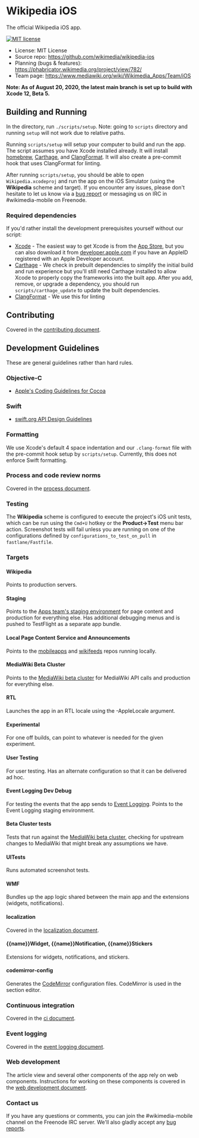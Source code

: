 # Wikipedia iOS
The official Wikipedia iOS app.

[![MIT license](https://img.shields.io/badge/license-MIT-lightgrey.svg)](https://raw.githubusercontent.com/wikimedia/wikipedia-ios/develop/LICENSE.txt)

* License: MIT License
* Source repo: https://github.com/wikimedia/wikipedia-ios
* Planning (bugs & features): https://phabricator.wikimedia.org/project/view/782/
* Team page: https://www.mediawiki.org/wiki/Wikimedia_Apps/Team/iOS

**Note: As of August 20, 2020, the latest main branch is set up to build with Xcode 12, Beta 5.**

## Building and Running

In the directory, run `./scripts/setup`.  Note: going to `scripts` directory and running `setup` will not work due to relative paths.

Running `scripts/setup` will setup your computer to build and run the app. The script assumes you have Xcode installed already. It will install [homebrew](https://brew.sh), [Carthage](https://github.com/Carthage/Carthage), and [ClangFormat](https://clang.llvm.org/docs/ClangFormat.html). It will also create a pre-commit hook that uses ClangFormat for linting.

After running `scripts/setup`, you should be able to open `Wikipedia.xcodeproj` and run the app on the iOS Simulator (using the **Wikipedia** scheme and target). If you encounter any issues, please don't hesitate to let us know via a [bug report](https://phabricator.wikimedia.org/maniphest/task/edit/form/1/?title=[BUG]&projects=wikipedia-ios-app-product-backlog,ios-app-bugs&description=%3D%3D%3D+How+many+times+were+you+able+to+reproduce+it?%0D%0A%0D%0A%3D%3D%3D+Steps+to+reproduce%0D%0A%23+%0D%0A%23+%0D%0A%23+%0D%0A%0D%0A%3D%3D%3D+Expected+results%0D%0A%0D%0A%3D%3D%3D+Actual+results%0D%0A%0D%0A%3D%3D%3D+Screenshots%0D%0A%0D%0A%3D%3D%3D+Environments+observed%0D%0A**App+version%3A+**+%0D%0A**OS+versions%3A**+%0D%0A**Device+model%3A**+%0D%0A**Device+language%3A**+%0D%0A%0D%0A%3D%3D%3D+Regression?+%0D%0A%0D%0A+Tag++task+with+%23Regression+%0A) or messaging us on IRC in #wikimedia-mobile on Freenode.

### Required dependencies
If you'd rather install the development prerequisites yourself without our script:

* [Xcode](https://itunes.apple.com/us/app/xcode/id497799835) - The easiest way to get Xcode is from the [App Store](https://itunes.apple.com/us/app/xcode/id497799835?mt=12), but you can also download it from [developer.apple.com](https://developer.apple.com/) if you have an AppleID registered with an Apple Developer account.
* [Carthage](https://github.com/Carthage/Carthage) - We check in prebuilt dependencies to simplify the initial build and run experience but you'll still need Carthage installed to allow Xcode to properly copy the frameworks into the built app. After you add, remove, or upgrade a dependency, you should run `scripts/carthage_update` to update the built dependencies.
* [ClangFormat](https://clang.llvm.org/docs/ClangFormat.html) - We use this for linting

## Contributing
Covered in the [contributing document](CONTRIBUTING.md).

## Development Guidelines
These are general guidelines rather than hard rules.

### Objective-C
* [Apple's Coding Guidelines for Cocoa](https://developer.apple.com/library/content/documentation/Cocoa/Conceptual/CodingGuidelines/CodingGuidelines.html)
### Swift
* [swift.org API Design Guidelines](https://swift.org/documentation/api-design-guidelines/)

### Formatting
We use Xcode's default 4 space indentation and our `.clang-format` file with the pre-commit hook setup by `scripts/setup`. Currently, this does not enforce Swift formatting.

### Process and code review norms
Covered in the [process document](docs/process.md).

### Testing
The **Wikipedia** scheme is configured to execute the project's iOS unit tests, which can be run using the `Cmd+U` hotkey or the **Product->Test** menu bar action. Screenshot tests will fail unless you are running on one of the configurations defined by `configurations_to_test_on_pull` in `fastlane/Fastfile`.

### Targets
#### Wikipedia
Points to production servers.
#### Staging
Points to the [Apps team's staging environment](https://mobileapps.wmflabs.org) for page content and production for everything else. Has additional debugging menus and is pushed to TestFlight as a separate app bundle.
#### Local Page Content Service and Announcements
Points to the [mobileapps](https://gerrit.wikimedia.org/r/q/project:mediawiki%252Fservices%252Fmobileapps) and [wikifeeds](https://gerrit.wikimedia.org/r/q/project:mediawiki%252Fservices%252Fwikifeeds) repos running locally.
#### MediaWiki Beta Cluster
Points to the [MediaWiki beta cluster](https://www.mediawiki.org/wiki/Beta_Cluster) for MediaWiki API calls and production for everything else.
#### RTL
Launches the app in an RTL locale using the -AppleLocale argument.
#### Experimental
For one off builds, can point to whatever is needed for the given experiment.
#### User Testing
For user testing. Has an alternate configuration so that it can be delivered ad hoc.
#### Event Logging Dev Debug
For testing the events that the app sends to [Event Logging](https://wikitech.wikimedia.org/wiki/Analytics/Systems/EventLogging). Points to the Event Logging staging environment.
#### Beta Cluster tests
Tests that run against the [MediaWiki beta cluster](https://www.mediawiki.org/wiki/Beta_Cluster), checking for upstream changes to MediaWiki that might break any assumptions we have.
#### UITests
Runs automated screenshot tests.
#### WMF
Bundles up the app logic shared between the main app and the extensions (widgets, notifications).
#### localization
Covered in the [localization document](docs/localization.md).
#### {{name}}Widget, {{name}}Notification, {{name}}Stickers
Extensions for widgets, notifications, and stickers.
#### codemirror-config
Generates the [CodeMirror](https://codemirror.net) configuration files. CodeMirror is used in the section editor.

### Continuous integration
Covered in the [ci document](docs/ci.md).

### Event logging
Covered in the [event logging document](docs/event_logging.md).

### Web development
The article view and several other components of the app rely on web components. Instructions for working on these components is covered in the [web development document](docs/web_dev.md).

### Contact us
If you have any questions or comments, you can join the #wikimedia-mobile channel on the Freenode IRC server. We'll also gladly accept any [bug reports](https://phabricator.wikimedia.org/maniphest/task/edit/form/1/?title=[BUG]&projects=wikipedia-ios-app-product-backlog,ios-app-bugs&description=%3D%3D%3D+How+many+times+were+you+able+to+reproduce+it?%0D%0A%0D%0A%3D%3D%3D+Steps+to+reproduce%0D%0A%23+%0D%0A%23+%0D%0A%23+%0D%0A%0D%0A%3D%3D%3D+Expected+results%0D%0A%0D%0A%3D%3D%3D+Actual+results%0D%0A%0D%0A%3D%3D%3D+Screenshots%0D%0A%0D%0A%3D%3D%3D+Environments+observed%0D%0A**App+version%3A+**+%0D%0A**OS+versions%3A**+%0D%0A**Device+model%3A**+%0D%0A**Device+language%3A**+%0D%0A%0D%0A%3D%3D%3D+Regression?+%0D%0A%0D%0A+Tag++task+with+%23Regression+%0A).
